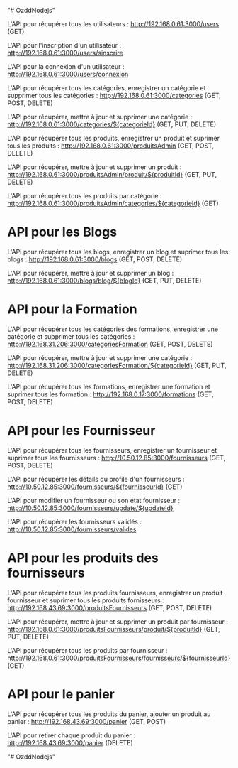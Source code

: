"# OzddNodejs" 

L'API pour récupérer tous les utilisateurs : http://192.168.0.61:3000/users (GET)

L'API pour l'inscription d'un utilisateur : http://192.168.0.61:3000/users/sinscrire

L'API pour la connexion d'un utilisateur : http://192.168.0.61:3000/users/connexion

L'API pour récupérer tous les catégories, enregistrer un catégorie et supprimer tous les catégories : http://192.168.0.61:3000/categories (GET, POST, DELETE)

L'API pour récupérer, mettre à jour et supprimer une catégorie : http://192.168.0.61:3000/categories/${categorieId} (GET, PUT, DELETE)

L'API pour récupérer tous les produits, enregistrer un produit et suprimer tous les produits : http://192.168.0.61:3000/produitsAdmin (GET, POST, DELETE)

L'API pour récupérer, mettre à jour et supprimer un produit : http://192.168.0.61:3000/produitsAdmin/produit/${produitId} (GET, PUT, DELETE)

L'API pour récupérer tous les produits par catégorie : http://192.168.0.61:3000/produitsAdmin/categories/${categorieId} (GET)

# API pour les Blogs 

<!-- L'API pour récupérer tous les catégories des blogs enregistrer une catégorie et supprimer tous les catégories : http://192.168.0.61:3000/categoriesblog (GET, POST, DELETE)

L'API pour récupérer, mettre à jour et supprimer une catégorie : http://192.168.0.61:3000/categoriesblog/${categorieBlogId} (GET, PUT, DELETE) -->

L'API pour récupérer tous les blogs, enregistrer un blog et suprimer tous les blogs : http://192.168.0.61:3000/blogs (GET, POST, DELETE)

L'API pour récupérer, mettre à jour et supprimer un blog : http://192.168.0.61:3000/blogs/blog/${blogId} (GET, PUT, DELETE)

<!-- L'API pour récupérer tous les blogs par catégorie des blogs : http://192.168.0.61:3000/blogs/categories/${categorieblogId} (GET) -->

# API pour la Formation

L'API pour récupérer tous les catégories des formations, enregistrer une catégorie et supprimer tous les catégories : http://192.168.31.206:3000/categoriesFormation (GET, POST, DELETE)

L'API pour récupérer, mettre à jour et supprimer une catégorie : http://192.168.31.206:3000/categoriesFormation/${categorieId} (GET, PUT, DELETE)


L'API pour récupérer tous les formations, enregistrer une formation et suprimer tous les formation : http://192.168.0.17:3000/formations (GET, POST, DELETE)  


# API pour les Fournisseur

L'API pour récupérer tous les fournisseurs, enregistrer un fournisseur et suprimer tous les fournisseurs : http://10.50.12.85:3000/fournisseurs (GET, POST, DELETE)  

L'API pour récupérer les détails du profile d'un fournisseurs : http://10.50.12.85:3000/fournisseurs/${fournisseurId} (GET)

L'API pour modifier un fournisseur ou son état fournisseur : http://10.50.12.85:3000/fournisseurs/update/${updateId}

L'API pour récupérer les fournisseurs validés : http://10.50.12.85:3000/fournisseurs/valides


# API pour les produits des fournisseurs

L'API pour récupérer tous les produits fournisseurs, enregistrer un produit fournisseur et suprimer tous les produits fornisseurs : http://192.168.43.69:3000/produitsFournisseurs (GET, POST, DELETE)

L'API pour récupérer, mettre à jour et supprimer un produit par fournisseur : http://192.168.0.61:3000/produitsFournisseurs/produit/${produitId} (GET, PUT, DELETE)

L'API pour récupérer tous les produits par fournisseur : http://192.168.0.61:3000/produitsFournisseurs/fournisseurs/${fournisseurId} (GET)


# API pour le panier

L'API pour récupérer tous les produits du panier, ajouter un produit au panier : http://192.168.43.69:3000/panier (GET, POST)

L'API pour retirer chaque produit du panier : http://192.168.43.69:3000/panier (DELETE)



"# OzddNodejs" 
